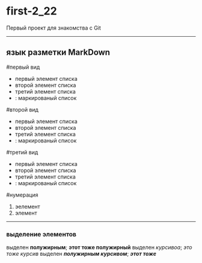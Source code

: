 # first-2_22
Первый проект для знакомства с Git
***
## язык разметки MarkDown

#первый вид
* первый элемент списка
* второй элемент списка
* третий элемент списка
* : маркированый список

#второй вид
- первый элемент списка
- второй элемент списка
- третий элемент списка
- : маркированый список

#третий вид
+ первый элемент списка
+ второй элемент списка
+ третий элемент списка
+ : маркированый список

#нумерация
1. эелемент
2. элемент
***
### выделение элементов
выделен **полужирным**; __этот тоже полужирный__
выделен *курсивоа*; _это тоже курсив_
выделен ***полужирным курсивом***; ___этот тоже___
